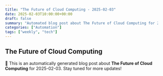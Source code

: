 ```yaml
---
title: "The Future of Cloud Computing - 2025-02-03"
date: 2025-02-03T10:00:00+00:00
draft: false
summary: "Automated blog post about The Future of Cloud Computing for 2025-02-03."
categories: ["Automation"]
tags: ["weekly", "tech"]
---
```


## The Future of Cloud Computing

🚀 This is an automatically generated blog post about **The Future of Cloud Computing** for 2025-02-03. Stay tuned for more updates!
